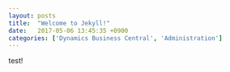 ```yaml
---
layout: posts
title:  "Welcome to Jekyll!"
date:   2017-05-06 13:45:35 +0900
categories: ['Dynamics Business Central', 'Administration']
---
```

test!
